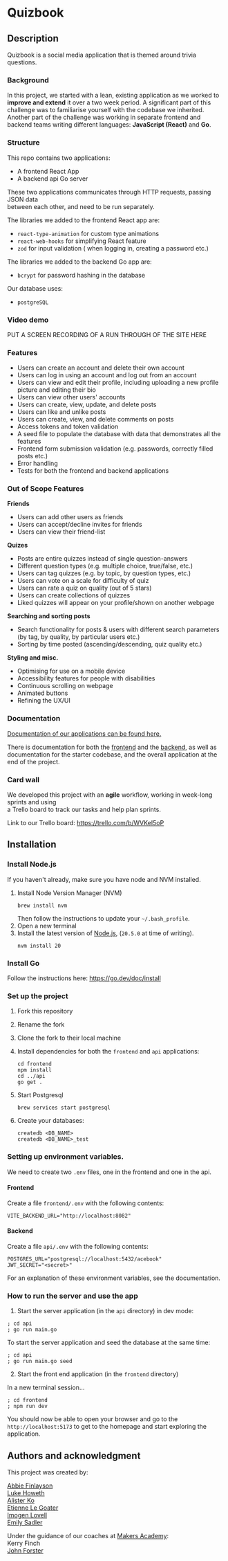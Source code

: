 # Quizbook

## Description

Quizbook is a social media application that is themed around trivia questions.

### Background

In this project, we started with a lean, existing application as we worked 
to **improve and extend** it over a two week period. A significant part of 
this challenge was to familiarise yourself with the codebase we inherited. 
Another part of the challenge was working in separate frontend and backend 
teams writing different languages: **JavaScript (React)** and **Go**.

### Structure

This repo contains two applications:

- A frontend React App
- A backend api Go server

These two applications communicates through HTTP requests, passing JSON data  
between each other, and need to be run separately.

The libraries we added to the frontend React app are:
- `react-type-animation` for custom type animations
- `react-web-hooks` for simplifying React feature
- `zod` for input validation ( when logging in, creating a password etc.)

The libraries we added to the backend Go app are:
- `bcrypt` for password hashing in the database

Our database uses:
- `postgreSQL`

### Video demo

PUT A SCREEN RECORDING OF A RUN THROUGH OF THE SITE HERE

### Features

- Users can create an account and delete their own account
- Users can log in using an account and log out from an account
- Users can view and edit their profile, including uploading a new profile 
picture and editing their bio
- Users can view other users' accounts
- Users can create, view, update, and delete posts
- Users can like and unlike posts
- Users can create, view, and delete comments on posts
- Access tokens and token validation
- A seed file to populate the database with data that demonstrates all the features
- Frontend form submission validation (e.g. passwords, correctly filled posts etc.)
- Error handling
- Tests for both the frontend and backend applications

### Out of Scope Features

**Friends**
- Users can add other users as friends
- Users can accept/decline invites for friends
- Users can view their friend-list

**Quizes**
- Posts are entire quizzes instead of single question-answers
- Different question types (e.g. multiple choice, true/false, etc.)
- Users can tag quizzes (e.g. by topic, by question types, etc.)
- Users can vote on a scale for difficulty of quiz
- Users can rate a quiz on quality (out of 5 stars)
- Users can create collections of quizzes
- Liked quizzes will appear on your profile/shown on another webpage

**Searching and sorting posts**
- Search functionality for posts & users with different search parameters  
(by tag, by quality, by particular users etc.)
- Sorting by time posted (ascending/descending, quiz quality etc.)

**Styling and misc.**
- Optimising for use on a mobile device
- Accessibility features for people with disabilities
- Continuous scrolling on webpage
- Animated buttons
- Refining the UX/UI

### Documentation

[Documentation of our applications can be found here.](./docs)

There is documentation for both the [frontend](./docs/frontend_routes) and the [backend](./docs/api_routes),
as well as documentation for the starter codebase, and the overall application at the end of the project.

### Card wall

We developed this project with an **agile** workflow, working in week-long sprints and using  
a Trello board to track our tasks and help plan sprints.

Link to our Trello board:
https://trello.com/b/WVKeI5oP


## Installation

### Install Node.js

If you haven't already, make sure you have node and NVM installed.

1. Install Node Version Manager (NVM)
   ```
   brew install nvm
   ```
   Then follow the instructions to update your `~/.bash_profile`.
2. Open a new terminal
3. Install the latest version of [Node.js](https://nodejs.org/en/), (`20.5.0` at
   time of writing).
   ```
   nvm install 20
   ```

### Install Go

Follow the instructions here: https://go.dev/doc/install

### Set up the project

1. Fork this repository
2. Rename the fork
3. Clone the fork to their local machine
4. Install dependencies for both the `frontend` and `api` applications:
   ```
   cd frontend
   npm install
   cd ../api
   go get .
   ```
5. Start Postgresql

   ```
   brew services start postgresql
   ```

6. Create your databases:
   ```
   createdb <DB_NAME>
   createdb <DB_NAME>_test
   ```

### Setting up environment variables.

We need to create two `.env` files, one in the frontend and one in the api.

#### Frontend

Create a file `frontend/.env` with the following contents:

```
VITE_BACKEND_URL="http://localhost:8082"
```

#### Backend

Create a file `api/.env` with the following contents:

```
POSTGRES_URL="postgresql://localhost:5432/acebook"
JWT_SECRET="<secret>"
```

For an explanation of these environment variables, see the documentation.

### How to run the server and use the app

1. Start the server application (in the `api` directory) in dev mode:

```
; cd api
; go run main.go
```
To start the server application and seed the database at the same time:

```
; cd api
; go run main.go seed
```

2. Start the front end application (in the `frontend` directory)

In a new terminal session...

```
; cd frontend
; npm run dev
```

You should now be able to open your browser and go to the
`http://localhost:5173` to get to the homepage and start exploring the application.


## Authors and acknowledgment

This project was created by:

[Abbie Finlayson](https://github.com/abbiefinlayson1)  
[Luke Howeth](https://github.com/LukeHoweth)  
[Alister Ko](https://github.com/alistershko)  
[Etienne Le Goater](https://github.com/Elegoater)  
[Imogen Lovell](https://github.com/I-Lovell)  
[Emily Sadler](https://github.com/EmiSadler)


Under the guidance of our coaches at [Makers Academy](https://github.com/makersacademy):  
Kerry Finch  
[John Forster](https://github.com/JohnForster)
